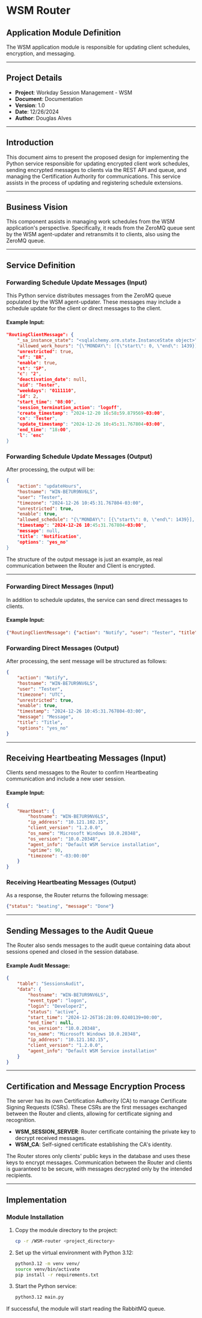 # WSM Router

## Application Module Definition
The WSM application module is responsible for updating client schedules, encryption, and messaging.

---

## Project Details
- **Project**: Workday Session Management - WSM
- **Document**: Documentation
- **Version**: 1.0
- **Date**: 12/26/2024
- **Author**: Douglas Alves

---

## Introduction
This document aims to present the proposed design for implementing the Python service responsible for updating encrypted client work schedules, sending encrypted messages to clients via the REST API and queue, and managing the Certification Authority for communications. This service assists in the process of updating and registering schedule extensions.

---

## Business Vision
This component assists in managing work schedules from the WSM application's perspective. Specifically, it reads from the ZeroMQ queue sent by the WSM agent-updater and retransmits it to clients, also using the ZeroMQ queue.

---

## Service Definition

### Forwarding Schedule Update Messages (Input)
This Python service distributes messages from the ZeroMQ queue populated by the WSM agent-updater. These messages may include a schedule update for the client or direct messages to the client.

#### Example Input:
```json
"RoutingClientMessage": {
    "_sa_instance_state": "<sqlalchemy.orm.state.InstanceState object>",
    "allowed_work_hours": "{\"MONDAY\": [{\"start\": 0, \"end\": 1439}], \"TUESDAY\": [{\"start\": 0, \"end\": 1439}], \"WEDNESDAY\": [{\"start\": 0, \"end\": 1439}], \"THURSDAY\": [{\"start\": 0, \"end\": 1439}], \"FRIDAY\": [{\"start\": 0, \"end\": 1439}], \"SATURDAY\": [{\"start\": 0, \"end\": 1439}], \"SUNDAY\": [{\"start\": 0, \"end\": 1439}]}",",
    "unrestricted": true,
    "uf": "BR",
    "enable": true,
    "st": "SP",
    "c": "2",
    "deactivation_date": null,
    "uid": "Tester",
    "weekdays": "0111110",
    "id": 2,
    "start_time": "08:00",
    "session_termination_action": "logoff",
    "create_timestamp": "2024-12-20 16:58:59.879569-03:00",
    "cn": "Tester",
    "update_timestamp": "2024-12-26 10:45:31.767804-03:00",
    "end_time": "18:00",
    "l": "enc"
}
```

### Forwarding Schedule Update Messages (Output)
After processing, the output will be:
```json
{
    "action": "updateHours",
    "hostname": "WIN-BE7UR9NV6LS",
    "user": "Tester",
    "timezone": "2024-12-26 10:45:31.767804-03:00",
    "unrestricted": true,
    "enable": true,
    "allowed_schedule": "{\"MONDAY\": [{\"start\": 0, \"end\": 1439}], \"TUESDAY\": [{\"start\": 0, \"end\": 1439}], \"WEDNESDAY\": [{\"start\": 0, \"end\": 1439}], \"THURSDAY\": [{\"start\": 0, \"end\": 1439}], \"FRIDAY\": [{\"start\": 0, \"end\": 1439}], \"SATURDAY\": [{\"start\": 0, \"end\": 1439}], \"SUNDAY\": [{\"start\": 0, \"end\": 1439}]}",",
    "timestamp": "2024-12-26 10:45:31.767804-03:00",
    "message": null,
    "title": "Notification",
    "options": "yes_no"
}
```
The structure of the output message is just an example, as real communication between the Router and Client is encrypted.

---

### Forwarding Direct Messages (Input)
In addition to schedule updates, the service can send direct messages to clients.

#### Example Input:
```json
{"RoutingClientMessage": {"action": "Notify", "user": "Tester", "title": "Title", "message": "Message"}}
```

### Forwarding Direct Messages (Output)
After processing, the sent message will be structured as follows:
```json
{
    "action": "Notify",
    "hostname": "WIN-BE7UR9NV6LS",
    "user": "Tester",
    "timezone": "UTC",
    "unrestricted": true,
    "enable": true,
    "timestamp": "2024-12-26 10:45:31.767804-03:00",
    "message": "Message",
    "title": "Title",
    "options": "yes_no"
}
```

---

## Receiving Heartbeating Messages (Input)
Clients send messages to the Router to confirm Heartbeating communication and include a new user session.

#### Example Input:
```json
{
    "Heartbeat": {
        "hostname": "WIN-BE7UR9NV6LS",
        "ip_address": "10.121.102.15",
        "client_version": "1.2.0.0",
        "os_name": "Microsoft Windows 10.0.20348",
        "os_version": "10.0.20348",
        "agent_info": "Default WSM Service installation",
        "uptime": 90,
        "timezone": "-03:00:00"
    }
}
```

### Receiving Heartbeating Messages (Output)
As a response, the Router returns the following message:
```json
{"status": "beating", "message": "Done"}
```

---

## Sending Messages to the Audit Queue
The Router also sends messages to the audit queue containing data about sessions opened and closed in the session database.

#### Example Audit Message:
```json
{
    "table": "SessionsAudit",
    "data": {
        "hostname": "WIN-BE7UR9NV6LS",
        "event_type": "logon",
        "login": "Developer2",
        "status": "active",
        "start_time": "2024-12-26T16:28:09.0240139+00:00",
        "end_time": null,
        "os_version": "10.0.20348",
        "os_name": "Microsoft Windows 10.0.20348",
        "ip_address": "10.121.102.15",
        "client_version": "1.2.0.0",
        "agent_info": "Default WSM Service installation"
    }
}
```

---

## Certification and Message Encryption Process
The server has its own Certification Authority (CA) to manage Certificate Signing Requests (CSRs). These CSRs are the first messages exchanged between the Router and clients, allowing for certificate signing and recognition.

- **WSM_SESSION_SERVER**: Router certificate containing the private key to decrypt received messages.
- **WSM_CA**: Self-signed certificate establishing the CA's identity.

The Router stores only clients' public keys in the database and uses these keys to encrypt messages. Communication between the Router and clients is guaranteed to be secure, with messages decrypted only by the intended recipients.

---

## Implementation

### Module Installation
1. Copy the module directory to the project:
   ```bash
   cp -r /WSM-router <project_directory>
   ```

2. Set up the virtual environment with Python 3.12:
   ```bash
   python3.12 -m venv venv/
   source venv/bin/activate
   pip install -r requirements.txt
   ```

3. Start the Python service:
   ```bash
   python3.12 main.py
   ```

If successful, the module will start reading the RabbitMQ queue.
 
